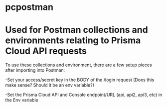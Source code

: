 # pcpostman

# Used for Postman collections and environments relating to Prisma Cloud API requests

To use these collections and environment, there are a few setup pieces after importing into Postman:

-Set your access/secret key in the BODY of the /login request (Does this make sense? Should it be an env variable?)

-Set the Prisma Cloud API and Console endpoint/URL (api, api2, api3, etc) in the Env variable

